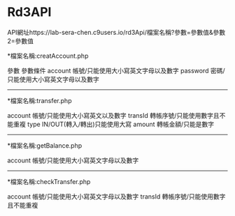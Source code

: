 # Rd3API
API網址https://lab-sera-chen.c9users.io/rd3Api/檔案名稱?參數=參數值&參數2=參數值

*檔案名稱:creatAccount.php

參數 參數條件
account 帳號/只能使用大小寫英文字母以及數字
password 密碼/只能使用大小寫英文字母以及數字

---------

*檔案名稱:transfer.php


account 帳號/只能使用大小寫英文以及數字
transId 轉帳序號/只能使用數字且不能重複
type IN/OUT(轉入/轉出)只能使用大寫
amount 轉帳金額/只能是數字

---------

*檔案名稱:getBalance.php


account 帳號/只能使用大小寫英文字母以及數字

----------

*檔案名稱:checkTransfer.php


account 帳號/只能使用大小寫英文字母以及數字
transId 轉帳序號/只能使用數字且不能重複

